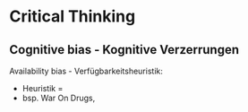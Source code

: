 # Critical Thinking

## Cognitive bias - Kognitive Verzerrungen

Availability bias - Verfügbarkeitsheuristik:
- Heuristik = 
- bsp. War On Drugs, 